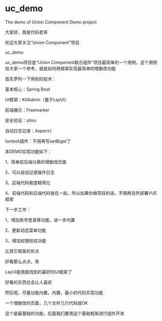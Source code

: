 # uc_demo
The demo of Union Component Demo project
</p>
大家好，我是代码老哥
</p>
欢迎大家关注“Union Component”项目
</p>
</p>
uc_demo
</p>
uc_demo项目是“Union Component联合组件”项目最简单的一个用例，这个用例给大家一个参考，就是如何用框架实现最简单的增删改功能
</p>
首先罗列一下用到的技术：
</p>
基本核心：Spring Boot</p>
UI框架：KitAdmin（基于LayUI）</p>
前端展示：Freemarker</p>
安全验证：shiro</p>
自动日志记录：AspectJ</p>
lombok插件：不用再写set和get了</p>
本DEMO实现功能如下：</p>
1、简单前后端分离的增删改页面</p>
2、可以自动记录操作日志</p>
3、后端代码极度精简化</p>
4、前端代码和后端代码放在一起，所以如果你做项目的话，不用再另外部署VUE框架</p>
下一步工作：</p>
1、增加账号登录等功能，进一步内置</p>
2、更新动态菜单功能</p>
3、增加权限校验功能</p>
</p>
比其它框架的优点</p>
好看那么点点，笑</p>
LayUI是我能找到的最好的UI框架了</p>
好看的东西总会让人喜欢</p>
然后呢，尽量功能内置，内置，最小的代码实现功能</p>
一个增删改的页面，几个文件几行代码就OK</p>
这个是最基础的功能，后面我们要用这个基础框架进行组件开发</p>

